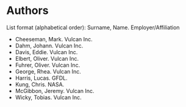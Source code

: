 # Authors

List format (alphabetical order):  Surname, Name. Employer/Affiliation

* Cheeseman, Mark. Vulcan Inc.
* Dahm, Johann. Vulcan Inc.
* Davis, Eddie. Vulcan Inc.
* Elbert, Oliver. Vulcan Inc.
* Fuhrer, Oliver. Vulcan Inc.
* George, Rhea. Vulcan Inc.
* Harris, Lucas. GFDL.
* Kung, Chris. NASA.
* McGibbon, Jeremy. Vulcan Inc.
* Wicky, Tobias. Vulcan Inc.
